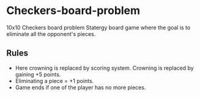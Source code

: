 # Checkers-board-problem
10x10 Checkers board problem 
Statergy board game where the goal is to eliminate all the opponent's pieces. 

## Rules
- Here crowning is replaced by scoring system. Crowning is replaced by gaining +5 points.
- Eliminating a piece = +1 points.
- Game ends if one of the player has no more pieces.

